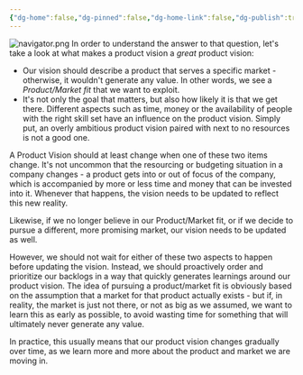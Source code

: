 ```yaml
---
{"dg-home":false,"dg-pinned":false,"dg-home-link":false,"dg-publish":true,"created-date":"2020-10-14T10:33:17","updated-date":"2025-05-05T17:44:22","type":"post","disabled rules":["header-increment","yaml-title","yaml-title-alias","file-name-heading"],"title":"When or how often should you change your product vision?","excerpt":"The product vision is a living thing, that needs to be updated when our assumptions about the market change, or if our ability to get there is changing.","dg-permalink":"po_qa/how-often-should-you-change-the-vision/","tags":["ProductOwnership","ProductOwnerQA"],"dg-path":"When or how often should you change your product vision?.md","permalink":"/po_qa/how-often-should-you-change-the-vision/","dgPassFrontmatter":true}
---
```



![navigator.png](/img/user/attachments/navigator.png)
In order to understand the answer to that question, let's take a look at what makes a product vision a _great_ product vision:

- Our vision should describe a product that serves a specific market -
  otherwise, it wouldn't generate any value. In other words, we see a
  _Product/Market fit_ that we want to exploit.
- It's not only the goal that matters, but also how likely it is that we get
  there. Different aspects such as time, money or the availability of people
  with the right skill set have an influence on the product vision. Simply put,
  an overly ambitious product vision paired with next to no resources is not a
  good one.

A Product Vision should at least change when one of these two items change. It's not uncommon that the resourcing or budgeting situation in a company changes - a product gets into or out of focus of the company, which is accompanied by more or less time and money that can be invested into it. Whenever that happens, the vision needs to be updated to reflect this new reality.

Likewise, if we no longer believe in our Product/Market fit, or if we decide to pursue a different, more promising market, our vision needs to be updated as well.

However, we should not wait for either of these two aspects to happen before updating the vision. Instead, we should proactively order and prioritize our backlogs in a way that quickly generates learnings around our product vision.
The idea of pursuing a product/market fit is obviously based on the assumption that a market for that product actually exists - but if, in reality, the market is just not there, or not as big as we assumed, we want to learn this as early as possible, to avoid wasting time for something that will ultimately never generate any value.

In practice, this usually means that our product vision changes gradually over time, as we learn more and more about the product and market we are moving in.
